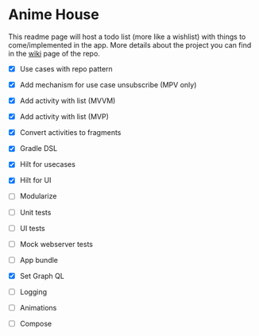 # Anime House
This readme page will host a todo list (more like a wishlist) with things to come/implemented in the app. 
More details about the project you can find in the [wiki](https://github.com/ariszi/anime-house/wiki) page of the repo. 

- [X] Use cases with repo pattern
- [X] Add mechanism for use case unsubscribe (MPV only)
- [X] Add activity with list (MVVM)
- [X] Add activity with list (MVP)
- [X] Convert activities to fragments
- [X] Gradle DSL
- [X] Hilt for usecases
- [X] Hilt for UI
- [ ] Modularize
- [ ] Unit tests
- [ ] UI tests
- [ ] Mock webserver tests
- [ ] App bundle
- [X] Set Graph QL
- [ ] Logging
- [ ] Animations
- [ ] Compose 


